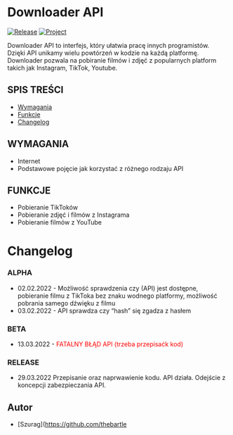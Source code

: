 # Downloader API
[![Release](https://img.shields.io/github/v/release/sagin-pl/downloader-api)](https://github.com/sagin-pl/Downloader-API/releases)
[![Project](https://img.shields.io/badge/project-SAGIN--PL-green)](https://github.com/sagin-pl)

Downloader API to interfejs, który ułatwia pracę innych programistów. Dzięki API unikamy wielu powtórzeń w kodzie na każdą platformę. Downloader pozwala na pobiranie filmów i zdjęć z popularnych platform takich jak Instagram, TikTok, Youtube.

## SPIS TREŚCI
- [Wymagania](#wymagania)
- [Funkcje](#funkcje)
- [Changelog](#changelog)


## WYMAGANIA
- Internet
- Podstawowe pojęcie jak korzystać z różnego rodzaju API

## FUNKCJE
- Pobieranie TikToków
- Pobieranie zdjęć i filmów z Instagrama
- Pobieranie filmów z YouTube


# Changelog


### ALPHA
- 02.02.2022 - Możliwość sprawdzenia czy (API) jest dostępne, pobieranie filmu z TikToka bez znaku wodnego platformy, możliwość pobrania samego dźwięku z filmu
- 03.02.2022 - API sprawdza czy “hash” się zgadza z hasłem

### BETA
- 13.03.2022 - <span style="color:red">FATALNY BŁĄD API (trzeba przepisaćk kod)</span>


### RELEASE
- 29.03.2022 Przepisanie oraz naprwawienie kodu. API działa. Odejście z koncepcji zabezpieczania API.

## Autor
- [Szurag](https://github.com/thebartle
